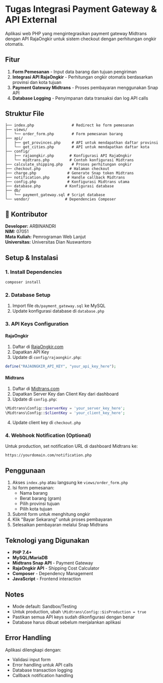 # Tugas Integrasi Payment Gateway & API External

Aplikasi web PHP yang mengintegrasikan payment gateway Midtrans dengan API RajaOngkir untuk sistem checkout dengan perhitungan ongkir otomatis.

## Fitur

1. **Form Pemesanan** - Input data barang dan tujuan pengiriman
2. **Integrasi API RajaOngkir** - Perhitungan ongkir otomatis berdasarkan provinsi dan kota tujuan
3. **Payment Gateway Midtrans** - Proses pembayaran menggunakan Snap API
4. **Database Logging** - Penyimpanan data transaksi dan log API calls

## Struktur File

```
├── index.php                 # Redirect ke form pemesanan
├── views/
│   └── order_form.php        # Form pemesanan barang
├── api/
│   ├── get_provinces.php     # API untuk mendapatkan daftar provinsi
│   └── get_cities.php        # API untuk mendapatkan daftar kota
├── config/
│   ├── rajaongkir.php       # Konfigurasi API RajaOngkir
│   └── midtrans.php         # Contoh konfigurasi Midtrans
├── calculate_shipping.php    # Proses perhitungan ongkir
├── checkout.php             # Halaman checkout
├── charge.php              # Generate Snap token Midtrans
├── notification.php        # Handle callback Midtrans
├── config.php              # Konfigurasi Midtrans utama
├── database.php           # Konfigurasi database
├── db/
│   └── payment_gateway.sql # Script database
└── vendor/                # Dependencies Composer
```
## 🤝 Kontributor

**Developer:** ARBINANDRI  
**NIM:** 07051  
**Mata Kuliah:** Pemrograman Web Lanjut  
**Universitas:** Universitas Dian Nuswantoro  
## Setup & Instalasi

### 1. Install Dependencies
```bash
composer install
```

### 2. Database Setup
1. Import file `db/payment_gateway.sql` ke MySQL
2. Update konfigurasi database di `database.php`

### 3. API Keys Configuration

#### RajaOngkir
1. Daftar di [RajaOngkir.com](https://rajaongkir.com)
2. Dapatkan API Key
3. Update di `config/rajaongkir.php`:
```php
define("RAJAONGKIR_API_KEY", "your_api_key_here");
```

#### Midtrans
1. Daftar di [Midtrans.com](https://midtrans.com)
2. Dapatkan Server Key dan Client Key dari dashboard
3. Update di `config.php`:
```php
\Midtrans\Config::$serverKey = 'your_server_key_here';
\Midtrans\Config::$clientKey = 'your_client_key_here';
```
4. Update client key di `checkout.php`

### 4. Webhook Notification (Optional)
Untuk production, set notification URL di dashboard Midtrans ke:
```
https://yourdomain.com/notification.php
```

## Penggunaan

1. Akses `index.php` atau langsung ke `views/order_form.php`
2. Isi form pemesanan:
   - Nama barang
   - Berat barang (gram)
   - Pilih provinsi tujuan
   - Pilih kota tujuan
3. Submit form untuk menghitung ongkir
4. Klik "Bayar Sekarang" untuk proses pembayaran
5. Selesaikan pembayaran melalui Snap Midtrans

## Teknologi yang Digunakan

- **PHP 7.4+**
- **MySQL/MariaDB**
- **Midtrans Snap API** - Payment Gateway
- **RajaOngkir API** - Shipping Cost Calculator
- **Composer** - Dependency Management
- **JavaScript** - Frontend interaction

## Notes

- Mode default: Sandbox/Testing
- Untuk production, ubah `\Midtrans\Config::$isProduction = true`
- Pastikan semua API keys sudah dikonfigurasi dengan benar
- Database harus dibuat sebelum menjalankan aplikasi

## Error Handling

Aplikasi dilengkapi dengan:
- Validasi input form
- Error handling untuk API calls
- Database transaction logging
- Callback notification handling
